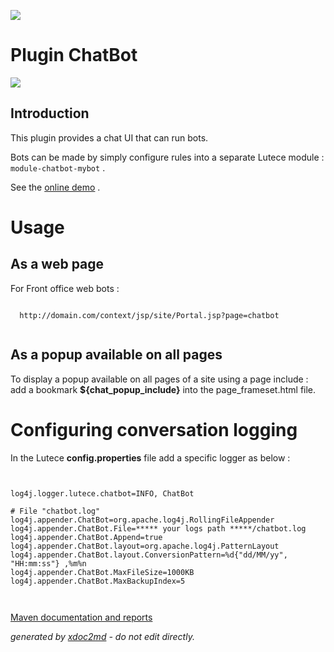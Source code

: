![](https://dev.lutece.paris.fr/jenkins/buildStatus/icon?job=chat-plugin-chatbot-deploy)
# Plugin ChatBot

![](https://dev.lutece.paris.fr/plugins/plugin-chatbot/images/chatbot.jpg)

## Introduction

This plugin provides a chat UI that can run bots.

Bots can be made by simply configure rules into a separate Lutece module : `module-chatbot-mybot` .

See the [online demo](http://dev.lutece.paris.fr/incubator/jsp/site/Portal.jsp?page=chatbot) .

# Usage

## As a web page

For Front office web bots :


```

  http://domain.com/context/jsp/site/Portal.jsp?page=chatbot
                
```


## As a popup available on all pages 

To display a popup available on all pages of a site using a page include : add a bookmark **${chat_popup_include}** into the page_frameset.html file.

# Configuring conversation logging

In the Lutece **config.properties** file add a specific logger as below :

```

                
log4j.logger.lutece.chatbot=INFO, ChatBot
                                
# File "chatbot.log"
log4j.appender.ChatBot=org.apache.log4j.RollingFileAppender
log4j.appender.ChatBot.File=***** your logs path *****/chatbot.log
log4j.appender.ChatBot.Append=true
log4j.appender.ChatBot.layout=org.apache.log4j.PatternLayout
log4j.appender.ChatBot.layout.ConversionPattern=%d{"dd/MM/yy", "HH:mm:ss"} ,%m%n
log4j.appender.ChatBot.MaxFileSize=1000KB
log4j.appender.ChatBot.MaxBackupIndex=5
                
            
```


[Maven documentation and reports](https://dev.lutece.paris.fr/plugins/plugin-chatbot/)



 *generated by [xdoc2md](https://github.com/lutece-platform/tools-maven-xdoc2md-plugin) - do not edit directly.*